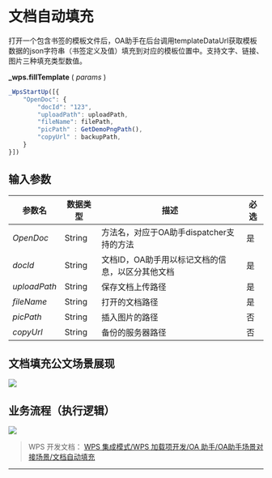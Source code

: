 # 文档自动填充

打开一个包含书签的模板文件后，OA助手在后台调用templateDataUrl获取模板数据的json字符串（书签定义及值）填充到对应的模板位置中。支持文字、链接、图片三种填充类型数值。

**\_wps.fillTemplate** ( *params* )

``` JavaScript
_WpsStartUp([{
    "OpenDoc": {
        "docId": "123",
        "uploadPath": uploadPath,
        "fileName": filePath,
        "picPath" : GetDemoPngPath(),
        "copyUrl" : backupPath,
    }
}])
```

## 输入参数

| 参数名     | 数据类型 | 描述                                             | 必选 |
|------------|----------|--------------------------------------------------|------|
| *OpenDoc*    | String   | 方法名，对应于OA助手dispatcher支持的方法         | 是   |
| *docId*      | String   | 文档ID，OA助手用以标记文档的信息，以区分其他文档 | 是   |
| *uploadPath* | String   | 保存文档上传路径                                 | 是   |
| *fileName*   | String   | 打开的文档路径                                   | 是   |
| *picPath*    | String   | 插入图片的路径                                   | 否   |
| *copyUrl*    | String   | 备份的服务器路径                                 | 否   |

## 文档填充公文场景展现

![](服务器端图像/填充模板.gif)

## 业务流程（执行逻辑）

![](服务器端图像/填充模板.png)

> WPS 开发文档： [WPS 集成模式/WPS 加载项开发/OA 助手/OA助手场景对接场景/文档自动填充](https://qn.cache.wpscdn.cn/encs/doc/office_v19/topics/WPS%20%E9%9B%86%E6%88%90%E6%A8%A1%E5%BC%8F/WPS%20%E5%8A%A0%E8%BD%BD%E9%A1%B9%E5%BC%80%E5%8F%91/OA%20%E5%8A%A9%E6%89%8B/OA%E5%8A%A9%E6%89%8B%E5%9C%BA%E6%99%AF%E5%AF%B9%E6%8E%A5%E5%9C%BA%E6%99%AF/%E6%96%87%E6%A1%A3%E8%87%AA%E5%8A%A8%E5%A1%AB%E5%85%85.html)

------------------------------------------------------------------------
